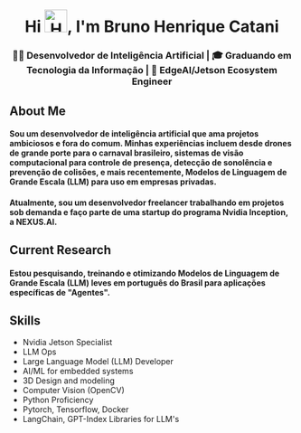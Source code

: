 <h1 align="center">Hi <img src="https://camo.githubusercontent.com/e8e7b06ecf583bc040eb60e44eb5b8e0ecc5421320a92929ce21522dbc34c891/68747470733a2f2f6d656469612e67697068792e636f6d2f6d656469612f6876524a434c467a6361737252346961377a2f67697068792e676966" alt="Hello" width="40" height="40"/>, I'm Bruno Henrique Catani</h1>
<h3 align="center">👨‍💻 Desenvolvedor de Inteligência Artificial | 🎓 Graduando em Tecnologia da Informação | 🤖 EdgeAI/Jetson Ecosystem Engineer </h3>

## About Me
#### Sou um desenvolvedor de inteligência artificial que ama projetos ambiciosos e fora do comum. Minhas experiências incluem desde drones de grande porte para o carnaval brasileiro, sistemas de visão computacional para controle de presença, detecção de sonolência e prevenção de colisões, e mais recentemente, Modelos de Linguagem de Grande Escala (LLM) para uso em empresas privadas.

#### Atualmente, sou um desenvolvedor freelancer trabalhando em projetos sob demanda e faço parte de uma startup do programa Nvidia Inception, a NEXUS.AI.

## Current Research
#### Estou pesquisando, treinando e otimizando Modelos de Linguagem de Grande Escala (LLM) leves em português do Brasil para aplicações específicas de "Agentes".

## Skills
- Nvidia Jetson Specialist
- LLM Ops
- Large Language Model (LLM) Developer
- AI/ML for embedded systems
- 3D Design and modeling
- Computer Vision (OpenCV)
- Python Proficiency
- Pytorch, Tensorflow, Docker
- LangChain, GPT-Index Libraries for LLM's










